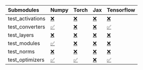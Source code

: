 | Submodules       | Numpy                                                                                                                           | Torch                                                                                                                           | Jax                                                                                                                             | Tensorflow                                                                                                                      |
|:-----------------|:--------------------------------------------------------------------------------------------------------------------------------|:--------------------------------------------------------------------------------------------------------------------------------|:--------------------------------------------------------------------------------------------------------------------------------|:--------------------------------------------------------------------------------------------------------------------------------|
| test_activations | <a href="https://github.com/unifyai/ivy/runs/7960712179?check_suite_focus=true" rel="noopener noreferrer" target="_blank">❌</a> | <a href="https://github.com/unifyai/ivy/runs/7960712989?check_suite_focus=true" rel="noopener noreferrer" target="_blank">❌</a> | <a href="https://github.com/unifyai/ivy/runs/7960713698?check_suite_focus=true" rel="noopener noreferrer" target="_blank">❌</a> | <a href="https://github.com/unifyai/ivy/runs/7960714422?check_suite_focus=true" rel="noopener noreferrer" target="_blank">❌</a> |
| test_converters  | <a href="https://github.com/unifyai/ivy/runs/7960712304?check_suite_focus=true" rel="noopener noreferrer" target="_blank">✅</a> | <a href="https://github.com/unifyai/ivy/runs/7960713081?check_suite_focus=true" rel="noopener noreferrer" target="_blank">❌</a> | <a href="https://github.com/unifyai/ivy/runs/7960713822?check_suite_focus=true" rel="noopener noreferrer" target="_blank">❌</a> | <a href="https://github.com/unifyai/ivy/runs/7960714536?check_suite_focus=true" rel="noopener noreferrer" target="_blank">✅</a> |
| test_layers      | <a href="https://github.com/unifyai/ivy/runs/7960712426?check_suite_focus=true" rel="noopener noreferrer" target="_blank">❌</a> | <a href="https://github.com/unifyai/ivy/runs/7960713176?check_suite_focus=true" rel="noopener noreferrer" target="_blank">❌</a> | <a href="https://github.com/unifyai/ivy/runs/7960713945?check_suite_focus=true" rel="noopener noreferrer" target="_blank">❌</a> | <a href="https://github.com/unifyai/ivy/runs/7960714646?check_suite_focus=true" rel="noopener noreferrer" target="_blank">❌</a> |
| test_modules     | <a href="https://github.com/unifyai/ivy/runs/7960712545?check_suite_focus=true" rel="noopener noreferrer" target="_blank">✅</a> | <a href="https://github.com/unifyai/ivy/runs/7960713303?check_suite_focus=true" rel="noopener noreferrer" target="_blank">❌</a> | <a href="https://github.com/unifyai/ivy/runs/7960714067?check_suite_focus=true" rel="noopener noreferrer" target="_blank">❌</a> | <a href="https://github.com/unifyai/ivy/runs/7960714730?check_suite_focus=true" rel="noopener noreferrer" target="_blank">❌</a> |
| test_norms       | <a href="https://github.com/unifyai/ivy/runs/7960712698?check_suite_focus=true" rel="noopener noreferrer" target="_blank">❌</a> | <a href="https://github.com/unifyai/ivy/runs/7960713421?check_suite_focus=true" rel="noopener noreferrer" target="_blank">❌</a> | <a href="https://github.com/unifyai/ivy/runs/7960714173?check_suite_focus=true" rel="noopener noreferrer" target="_blank">❌</a> | <a href="https://github.com/unifyai/ivy/runs/7960714834?check_suite_focus=true" rel="noopener noreferrer" target="_blank">❌</a> |
| test_optimizers  | <a href="https://github.com/unifyai/ivy/runs/7960712810?check_suite_focus=true" rel="noopener noreferrer" target="_blank">✅</a> | <a href="https://github.com/unifyai/ivy/runs/7960713551?check_suite_focus=true" rel="noopener noreferrer" target="_blank">✅</a> | <a href="https://github.com/unifyai/ivy/runs/7960714274?check_suite_focus=true" rel="noopener noreferrer" target="_blank">❌</a> | <a href="https://github.com/unifyai/ivy/runs/7960715005?check_suite_focus=true" rel="noopener noreferrer" target="_blank">✅</a> |